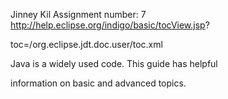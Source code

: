 Jinney Kil
Assignment number: 7
http://help.eclipse.org/indigo/basic/tocView.jsp?

toc=/org.eclipse.jdt.doc.user/toc.xml

Java is a widely used code. This guide has helpful 

information on basic and advanced topics. 
